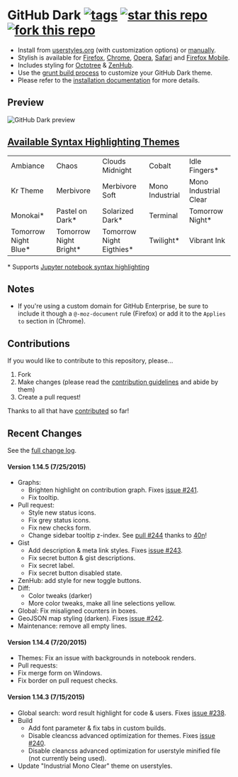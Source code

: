 # GitHub Dark [![tags](https://img.shields.io/github/tag/StylishThemes/GitHub-Dark.svg?style=flat)](https://github.com/StylishThemes/GitHub-Dark/tags) [![star this repo](http://github-svg-buttons.herokuapp.com/star.svg?user=StylishThemes&repo=GitHub-Dark&style=flat&background=1081C1)](http://github.com/StylishThemes/GitHub-Dark) [![fork this repo](http://github-svg-buttons.herokuapp.com/fork.svg?user=StylishThemes&repo=GitHub-Dark&style=flat&background=1081C1)](http://github.com/StylishThemes/GitHub-Dark/fork)

- Install from [userstyles.org](http://userstyles.org/styles/37035) (with customization options) or [manually](https://raw.githubusercontent.com/StylishThemes/GitHub-Dark/master/github-dark.css).
- Stylish is available for [Firefox](https://addons.mozilla.org/en-US/firefox/addon/2108/), [Chrome](https://chrome.google.com/extensions/detail/fjnbnpbmkenffdnngjfgmeleoegfcffe), [Opera](https://addons.opera.com/en/extensions/details/stylish/), [Safari](http://sobolev.us/stylish/) and [Firefox Mobile](https://addons.mozilla.org/en-US/firefox/addon/2108/).
- Includes styling for [Octotree](https://github.com/buunguyen/octotree/#octotree) &amp; [ZenHub](https://www.zenhub.io/).
- Use the [grunt build process](https://github.com/StylishThemes/GitHub-Dark/wiki/Build) to customize your GitHub Dark theme.
- Please refer to the [installation documentation](https://github.com/StylishThemes/GitHub-Dark/wiki/Install) for more details.

## Preview
![GitHub Dark preview](http://i.imgur.com/9ChgiR6.png)

## [Available Syntax Highlighting Themes](http://stylishthemes.github.io/GitHub-Dark/)

|   |   |   |   |   |
| --- | --- | --- | --- | --- |
| Ambiance | Chaos | Clouds Midnight | Cobalt | Idle Fingers* |
| Kr Theme | Merbivore | Merbivore Soft | Mono Industrial | Mono Industrial Clear |
| Monokai* | Pastel on Dark* | Solarized Dark* | Terminal | Tomorrow Night* |
| Tomorrow Night Blue* | Tomorrow Night Bright* | Tomorrow Night Eigthies* | Twilight* | Vibrant Ink |

\* Supports [Jupyter notebook syntax highlighting](https://github.com/sujitpal/statlearning-notebooks/blob/master/src/chapter2.ipynb)

## Notes

* If you're using a custom domain for GitHub Enterprise, be sure to include it though a `@-moz-document` rule (Firefox) or add it to the `Applies to` section in (Chrome).

## Contributions

If you would like to contribute to this repository, please...

1. Fork
2. Make changes (please read the [contribution guidelines](https://github.com/StylishThemes/GitHub-Dark/blob/master/CONTRIBUTING.md) and abide by them)
3. Create a pull request!

Thanks to all that have [contributed](https://github.com/StylishThemes/GitHub-Dark/graphs/contributors) so far!

## Recent Changes

See the [full change log](https://github.com/StylishThemes/GitHub-Dark/wiki).

#### Version 1.14.5 (7/25/2015)

* Graphs:
  * Brighten highlight on contribution graph. Fixes [issue #241](https://github.com/StylishThemes/GitHub-Dark/issues/241).
  * Fix tooltip.
* Pull request:
  * Style new status icons.
  * Fix grey status icons.
  * Fix new checks form.
  * Change sidebar tooltip z-index. See [pull #244](https://github.com/StylishThemes/GitHub-Dark/pull/244) thanks to [40n](https://github.com/40n)!
* Gist
  * Add description & meta link styles. Fixes [issue #243](https://github.com/StylishThemes/GitHub-Dark/issues/243).
  * Fix secret button & gist descriptions.
  * Fix secret label.
  * Fix secret button disabled state.
* ZenHub: add style for new toggle buttons.
* Diff:
  * Color tweaks (darker)
  * More color tweaks, make all line selections yellow.
* Global: Fix misaligned counters in boxes.
* GeoJSON map styling (darken). Fixes [issue #242](https://github.com/StylishThemes/GitHub-Dark/issues/242).
* Maintenance: remove all empty lines.

#### Version 1.14.4 (7/20/2015)

* Themes: Fix an issue with backgrounds in notebook renders.
* Pull requests:
 * Fix merge form on Windows.
 * Fix border on pull request checks.

#### Version 1.14.3 (7/15/2015)

* Global search: word result highlight for code & users. Fixes [issue #238](https://github.com/StylishThemes/GitHub-Dark/issues/238).
* Build
  * Add font parameter & fix tabs in custom builds.
  * Disable cleancss advanced optimization for themes. Fixes [issue #240](https://github.com/StylishThemes/GitHub-Dark/issues/240).
  * Disable cleancss advanced optimization for userstyle minified file (not currently being used).
* Update "Industrial Mono Clear" theme on userstyles.
